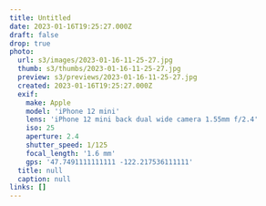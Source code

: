 ```yaml
---
title: Untitled
date: 2023-01-16T19:25:27.000Z
draft: false
drop: true
photo:
  url: s3/images/2023-01-16-11-25-27.jpg
  thumb: s3/thumbs/2023-01-16-11-25-27.jpg
  preview: s3/previews/2023-01-16-11-25-27.jpg
  created: 2023-01-16T19:25:27.000Z
  exif:
    make: Apple
    model: 'iPhone 12 mini'
    lens: 'iPhone 12 mini back dual wide camera 1.55mm f/2.4'
    iso: 25
    aperture: 2.4
    shutter_speed: 1/125
    focal_length: '1.6 mm'
    gps: '47.7491111111111 -122.217536111111'
  title: null
  caption: null
links: []
---
```

